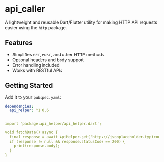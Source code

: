 # api_caller

A lightweight and reusable Dart/Flutter utility for making HTTP API requests easier using the `http` package.

## Features

- Simplifies `GET`, `POST`, and other HTTP methods
- Optional headers and body support
- Error handling included
- Works with RESTful APIs

## Getting Started

Add it to your `pubspec.yaml`:

```yaml
dependencies:
  api_helper: ^1.0.6


import 'package:api_helper/api_helper.dart';

void fetchData() async {
  final response = await ApiHelper.get('https://jsonplaceholder.typicode.com/posts');
  if (response != null && response.statusCode == 200) {
    print(response.body);
  }
}
